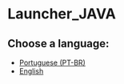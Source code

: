# Launcher_JAVA

## Choose a language: 
- [Portuguese (PT-BR)](https://github.com/phacUFPE/Launcher_JAVA/blob/master/README_pt.md)
- [English](https://github.com/phacUFPE/Launcher_JAVA/blob/master/README_en.md)
